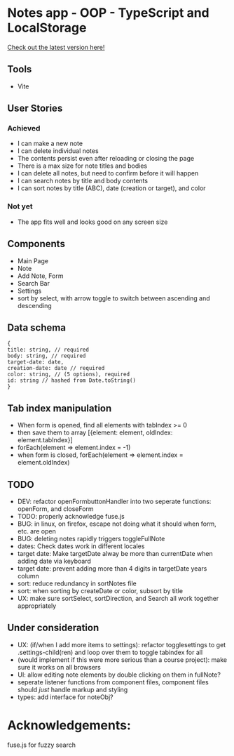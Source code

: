 # Notes app - OOP - TypeScript and LocalStorage

[Check out the latest version here!](https://crows-note-app.surge.sh)

## Tools

- Vite

## User Stories

### Achieved

- I can make a new note
- I can delete individual notes
- The contents persist even after reloading or closing the page
- There is a max size for note titles and bodies
- I can delete all notes, but need to confirm before it will happen
- I can search notes by title and body contents
- I can sort notes by title (ABC), date (creation or target), and color

### Not yet

- The app fits well and looks good on any screen size

## Components

- Main Page
- Note
- Add Note, Form
- Search Bar
- Settings
- sort by select, with arrow toggle to switch between ascending and descending

## Data schema

```
{
title: string, // required
body: string, // required
target-date: date,
creation-date: date // required
color: string, // (5 options), required
id: string // hashed from Date.toString()
}
```

## Tab index manipulation 

- When form is opened, find all elements with tabIndex >= 0
- then save them to array [{element: element, oldIndex: element.tabIndex}]
- forEach(element => element.index = -1)
- when form is closed, forEach(element => element.index = element.oldIndex)

## TODO

- DEV: refactor openFormbuttonHandler into two seperate functions: openForm, and closeForm
- TODO: properly acknowledge fuse.js
- BUG: in linux, on firefox, escape not doing what it should when form, etc. are open
- BUG: deleting notes rapidly triggers toggleFullNote
- dates: Check dates work in different locales
- target date: Make targetDate alway be more than currentDate when adding date via keyboard
- target date: prevent adding more than 4 digits in targetDate years column
- sort: reduce redundancy in sortNotes file
- sort: when sorting by createDate or color, subsort by title
- UX: make sure sortSelect, sortDirection, and Search all work together appropriately

## Under consideration

- UX: (if/when I add more items to settings): refactor togglesettings to get .settings-child(ren) and loop over them to toggle tabindex for all
- (would implement if this were more serious than a course project): make sure it works on all browsers
- UI: allow editing note elements by double clicking on them in fullNote?
- seperate listener functions from component files, component files should _just_ handle markup and styling
- types: add interface for noteObj?

# Acknowledgements:

fuse.js for fuzzy search

